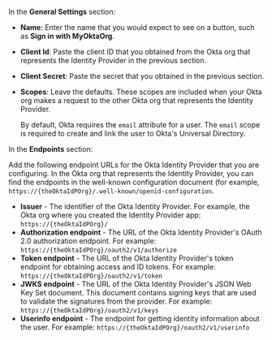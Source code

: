 In the **General Settings** section:

* **Name**: Enter the name that you would expect to see on a button, such as **Sign in with MyOktaOrg**.
* **Client Id**: Paste the client ID that you obtained from the Okta org that represents the Identity Provider in the <GuideLink link="../create-an-app-at-idp">previous section</GuideLink>. 
* **Client Secret**: Paste the secret that you obtained in the <GuideLink link="../create-an-app-at-idp">previous section</GuideLink>. 
* **Scopes**: Leave the defaults. These scopes are included when your Okta org makes a request to the other Okta org that represents the Identity Provider.

    By default, Okta requires the `email` attribute for a user. The `email` scope is required to create and link the user to Okta's Universal Directory. 

In the **Endpoints** section:

Add the following endpoint URLs for the Okta Identity Provider that you are configuring. In the Okta org that represents the Identity Provider, you can find the endpoints in the well-known configuration document (for example, `https://{theOktaIdPOrg}/.well-known/openid-configuration`.

* **Issuer** - The identifier of the Okta Identity Provider. For example, the Okta org where you created the Identity Provider app: `https://{theOktaIdPOrg}/`
* **Authorization endpoint** - The URL of the Okta Identity Provider's OAuth 2.0 authorization endpoint. For example: `https://{theOktaIdPOrg}/oauth2/v1/authorize`
* **Token endpoint** - The URL of the Okta Identity Provider's token endpoint for obtaining access and ID tokens. For example: `https://{theOktaIdPOrg}/oauth2/v1/token`
* **JWKS endpoint** - The URL of the Okta Identity Provider's JSON Web Key Set document. This document contains signing keys that are used to validate the signatures from the provider. For example: `https://{theOktaIdPOrg}/oauth2/v1/keys`
* **Userinfo endpoint** - The endpoint for getting identity information about the user. For example: `https://{theOktaIdPOrg}/oauth2/v1/userinfo`